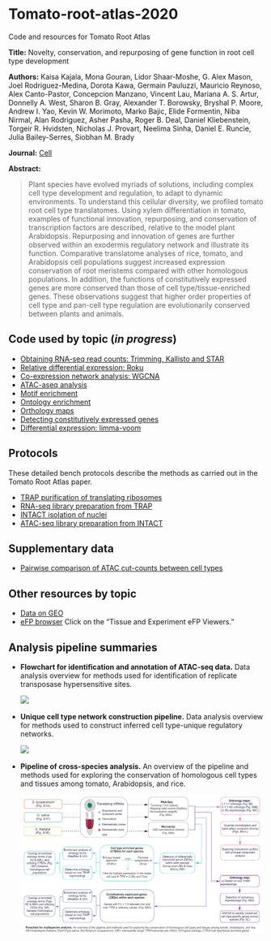 # Tomato-root-atlas-2020
Code and resources for Tomato Root Atlas

**Title:** Novelty, conservation, and repurposing of gene function in root cell type development

**Authors:**  Kaisa Kajala, Mona Gouran, Lidor Shaar-Moshe, G. Alex Mason, Joel Rodriguez-Medina, Dorota Kawa, Germain Pauluzzi, Mauricio Reynoso, Alex Canto-Pastor, Concepcion Manzano, Vincent Lau, Mariana A. S. Artur, Donnelly A. West, Sharon B. Gray, Alexander T. Borowsky, Bryshal P. Moore, Andrew I. Yao, Kevin W. Morimoto, Marko Bajic, Elide Formentin, Niba Nirmal, Alan Rodriguez, Asher Pasha, Roger B. Deal, Daniel Kliebenstein, Torgeir R. Hvidsten, Nicholas J. Provart, Neelima Sinha, Daniel E. Runcie, Julia Bailey-Serres, Siobhan M. Brady

**Journal:** [Cell](https://authors.elsevier.com/sd/article/S0092-8674(21)00504-3)

**Abstract:** 
> Plant species have evolved myriads of solutions, including complex cell type development and regulation, to adapt to dynamic environments. To understand this cellular diversity, we profiled tomato root cell type translatomes. Using xylem differentiation in tomato, examples of functional innovation, repurposing, and conservation of transcription factors are described, relative to the model plant Arabidopsis. Repurposing and innovation of genes are further observed within an exodermis regulatory network and illustrate its function. Comparative translatome analyses of rice, tomato, and Arabidopsis cell populations suggest increased expression conservation of root meristems compared with other homologous populations. In addition, the functions of constitutively expressed genes are more conserved than those of cell type/tissue-enriched genes. These observations suggest that higher order properties of cell type and pan-cell type regulation are evolutionarily conserved between plants and animals.


## Code used by topic (*in progress*)
- [Obtaining RNA-seq read counts: Trimming, Kallisto and STAR](https://github.com/plant-plasticity/tomato-root-atlas-2020/blob/master/Scripts/Trimming_Kallist_STAR_mapping.sh)
- [Relative differential expression: Roku](https://github.com/plant-plasticity/tomato-root-atlas-2020/tree/master/Scripts/Roku)
- [Co-expression network analysis: WGCNA ](https://github.com/plant-plasticity/tomato-root-atlas-2020/blob/master/Scripts/WGCNA-Tomato-ATLAS.rmd)
- [ATAC-aseq analysis](https://github.com/plant-plasticity/tomato-root-atlas-2020/tree/master/Scripts/ATAC)
- [Motif enrichment](https://github.com/plant-plasticity/tomato-root-atlas-2020/tree/master/Scripts/Motif_enrichment)
- [Ontology enrichment](https://github.com/plant-plasticity/tomato-root-atlas-2020/tree/master/Scripts/Ontology_enrichment)
- [Orthology maps](https://github.com/plant-plasticity/tomato-root-atlas-2020/tree/master/Scripts/Orthology_maps)
- [Detecting constitutively expressed genes](https://github.com/plant-plasticity/tomato-root-atlas-2020/tree/master/Scripts/ConstitExpr_homologCT.R)
- [Differential expression: limma-voom](https://github.com/plant-plasticity/tomato-root-atlas-2020/tree/master/Scripts/limmaVoom_DEgenes.R)

## Protocols
These detailed bench protocols describe the methods as carried out in the Tomato Root Atlas paper.
- [TRAP purification of translating ribosomes](https://github.com/plant-plasticity/tomato-root-atlas-2020/blob/master/Protocols/TRAP%20Atlas.pdf)
- [RNA-seq library preparation from TRAP](https://github.com/plant-plasticity/tomato-root-atlas-2020/blob/master/Protocols/Brads%20Rapid%20Ravi%20for%20low%20mRNA%20Atlas.pdf)
- [INTACT isolation of nuclei](https://github.com/plant-plasticity/tomato-root-atlas-2020/blob/master/Protocols/INTACT%20Atlas.pdf)
- [ATAC-seq library preparation from INTACT](https://github.com/plant-plasticity/tomato-root-atlas-2020/blob/master/Protocols/ATAC-seq%20library%20prep%20Atlas.pdf)

## Supplementary data
- [Pairwise comparison of ATAC cut-counts between cell types](https://github.com/plant-plasticity/tomato-root-atlas-2020/blob/master/Figures/Figure_S23_scatter_plot_replicates_repUnion_THSs_ALL_110520_v2_with_legend.pdf)

## Other resources by topic
- [Data on GEO](http://www.ncbi.nlm.nih.gov/geo/query/acc.cgi?acc=GSE149217)
- [eFP browser](http://bar.utoronto.ca/eplant_tomato/) Click on the “Tissue and Experiment eFP Viewers.”


## Analysis pipeline summaries

- **Flowchart for identification and annotation of ATAC-seq data.** Data analysis overview for methods used for identification of replicate transposase hypersensitive sites. 

   <img src="https://github.com/plant-plasticity/tomato-root-atlas-2020/blob/master/Figures/Figure_S20_ATACseq_flowchart.jpg" width="700">


- **Unique cell type network construction pipeline.** Data analysis overview for methods used to construct inferred cell type-unique regulatory networks. 

   <img src="https://github.com/plant-plasticity/tomato-root-atlas-2020/blob/master/Figures/Figure_S26_NetworkFlowchart.jpg" width="700">

- **Pipeline of cross-species analysis.** An overview of the pipeline and methods used for exploring the conservation of homologous cell types and tissues among tomato, Arabidopsis, and rice.

  <img src="https://github.com/plant-plasticity/tomato-root-atlas-2020/blob/master/Figures/Cross_species_analysis_overview.jpg" width="700">
  

